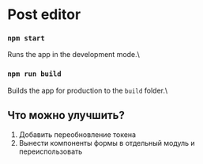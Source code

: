 # Post editor

### `npm start`
Runs the app in the development mode.\
### `npm run build`
Builds the app for production to the `build` folder.\

## Что можно улучшить?
1. Добавить переобновление токена
2. Вынести компоненты формы в отдельный модуль и переиспользовать
